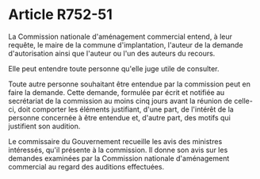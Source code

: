 # Article R752-51

La Commission nationale d'aménagement commercial entend, à leur requête, le maire de la commune d'implantation, l'auteur de la demande d'autorisation ainsi que l'auteur ou l'un des auteurs du recours.

Elle peut entendre toute personne qu'elle juge utile de consulter.

Toute autre personne souhaitant être entendue par la commission peut en faire la demande. Cette demande, formulée par écrit et notifiée au secrétariat de la commission au moins cinq jours avant la réunion de celle-ci, doit comporter les éléments justifiant, d'une part, de l'intérêt de la personne concernée à être entendue et, d'autre part, des motifs qui justifient son audition.

Le commissaire du Gouvernement recueille les avis des ministres intéressés, qu'il présente à la commission. Il donne son avis sur les demandes examinées par la Commission nationale d'aménagement commercial au regard des auditions effectuées.
